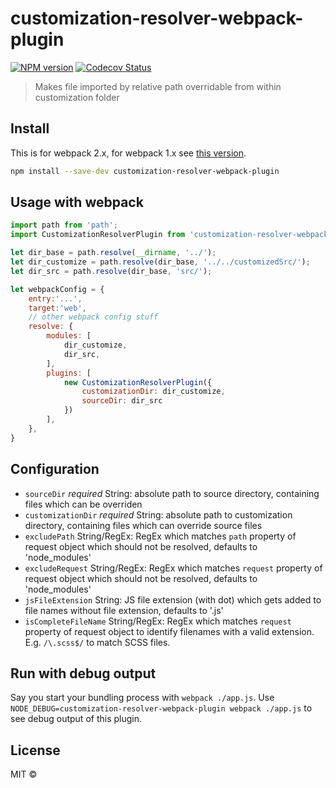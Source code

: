 

# customization-resolver-webpack-plugin
[![NPM version][npm-image]][npm-url]
[![Codecov Status][codecov-image]][codecov-url]

> Makes file imported by relative path overridable from within customization folder

## Install

This is for webpack 2.x, for webpack 1.x see
[this version](https://github.com/hoschi/customization-resolver-webpack-plugin/tree/v1.0.1  ).

```sh
npm install --save-dev customization-resolver-webpack-plugin
```

## Usage with webpack

```js
import path from 'path';
import CustomizationResolverPlugin from 'customization-resolver-webpack-plugin';

let dir_base = path.resolve(__dirname, '../');
let dir_customize = path.resolve(dir_base, '../../customizedSrc/');
let dir_src = path.resolve(dir_base, 'src/');

let webpackConfig = {
    entry:'...',
    target:'web',
    // other webpack config stuff
    resolve: {
        modules: [
            dir_customize,
            dir_src,
        ],
        plugins: [
            new CustomizationResolverPlugin({
                customizationDir: dir_customize,
                sourceDir: dir_src
            })
        ],
    },
}
```

## Configuration

* `sourceDir` *required* String: absolute path to source directory, containing files which can be overriden
* `customizationDir` *required* String: absolute path to customization directory, containing files which can override source files
* `excludePath` String/RegEx: RegEx which matches `path` property of request object which should not be resolved, defaults to 'node_modules'
* `excludeRequest` String/RegEx: RegEx which matches `request` property of request object which should not be resolved, defaults to 'node_modules'
* `jsFileExtension` String: JS file extension (with dot) which gets added to file names without file extension, defaults to '.js'
* `isCompleteFileName` String/RegEx: RegEx which matches `request` property of request object to identify filenames with a valid extension. E.g. `/\.scss$/` to match SCSS files.

## Run with debug output

Say you start your bundling process with `webpack ./app.js`. Use
`NODE_DEBUG=customization-resolver-webpack-plugin webpack ./app.js` to see
debug output of this plugin.

## License

 MIT ©

[npm-url]: https://npmjs.org/package/customization-resolver-webpack-plugin
[npm-image]: https://img.shields.io/npm/v/customization-resolver-webpack-plugin.svg?style=flat

[codecov-url]: https://codecov.io/github/hoschi/customization-resolver-webpack-plugin
[codecov-image]: https://img.shields.io/codecov/c/github/hoschi/customization-resolver-webpack-plugin.svg?style=flat

[download-image]: http://img.shields.io/npm/dm/customization-resolver-webpack-plugin.svg?style=flat
